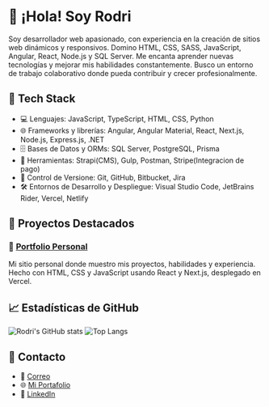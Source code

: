 # 👋 ¡Hola! Soy Rodri

Soy desarrollador web apasionado, con experiencia en la creación de sitios web dinámicos y responsivos. Domino HTML, CSS, SASS, JavaScript, Angular, React, Node.js y SQL Server. Me encanta aprender nuevas tecnologías y mejorar mis habilidades constantemente. Busco un entorno de trabajo colaborativo donde pueda contribuir y crecer profesionalmente.

## 🚀 Tech Stack

- 💻 Lenguajes: JavaScript, TypeScript, HTML, CSS, Python
- 🌐 Frameworks y librerías: Angular, Angular Material, React, Next.js, Node.js, Express.js, .NET
- 🗄️ Bases de Datos y ORMs: SQL Server, PostgreSQL, Prisma
- 🧰 Herramientas: Strapi(CMS), Gulp, Postman, Stripe(Integracion de pago)
- 🔧 Control de Versione: Git, GitHub, Bitbucket, Jira
- 🛠️ Entornos de Desarrollo y Despliegue: Visual Studio Code, JetBrains Rider, Vercel, Netlify

## 📂 Proyectos Destacados

### 🔹 [Portfolio Personal](https://portfolio-r0odri.vercel.app)
Mi sitio personal donde muestro mis proyectos, habilidades y experiencia. Hecho con HTML, CSS y JavaScript usando React y Next.js, desplegado en Vercel.

## 📈 Estadísticas de GitHub

![Rodri's GitHub stats](https://github-readme-stats.vercel.app/api?username=r0odr1&show_icons=true&theme=github_dark&count_private=true)
![Top Langs](https://github-readme-stats.vercel.app/api/top-langs/?username=r0odr1&layout=compact&theme=github_dark)

## 💬 Contacto

- 📧 [Correo](mailto:rhbon.08@gmail.com)
- 🌐 [Mi Portafolio](https://portfolio-r0odri.vercel.app)
- 💼 [LinkedIn](https://www.linkedin.com/in/r0odrigo-bonilla/)
